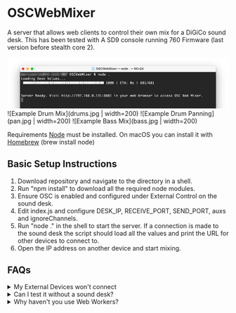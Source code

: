 # OSCWebMixer
A server that allows web clients to control their own mix for a DiGiCo sound desk. This has been tested with A SD9 console running 760 Firmware (last version before stealth core 2).

![Example Server](terminal.jpg)
![Example Drum Mix](drums.jpg | width=200)
![Example Drum Panning](pan.jpg | width=200)
![Example Bass Mix](bass.jpg | width=200)

Requirements
[Node](https://nodejs.org/en/download/) must be installed. On macOS you can install it with [Homebrew](https://brew.sh/) (brew install node)

## Basic Setup Instructions
1. Download repository and navigate to the directory in a shell.
2. Run "npm install" to download all the required node modules.
3. Ensure OSC is enabled and configured under External Control on the sound desk.
4. Edit index.js and configure DESK_IP, RECEIVE_PORT, SEND_PORT, auxs and ignoreChannels.
5. Run "node ." in the shell to start the server. If a connection is made to the sound desk the script should load all the values and print the URL for other devices to connect to.
6. Open the IP address on another device and start mixing. 

## FAQs
<details>
  <summary>My External Devices won't connect</summary>
  Ensure the server is running and the devices are connected on the same network.
</details>
<details>
  <summary>Can I test it without a sound desk?</summary>
  Yes, type "node . skip" when running the server.
</details>
<details>
  <summary>Why haven't you use Web Workers?</summary>
  Web workers require HTTPS to be enabled and that would be too much mucking around to get it working on clients. Feel free to reach out if you can come up with a nice way for this to work.
</details>
